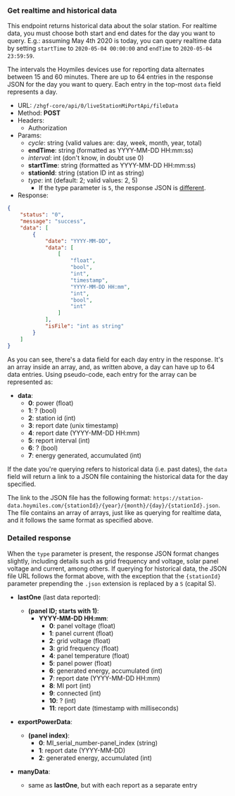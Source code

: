 ### Get realtime and historical data

This endpoint returns historical data about the solar station. For realtime data, you must choose both start and end dates for the day you want to query. E.g.: assuming May 4th 2020 is today, you can query realtime data by setting `startTime` to `2020-05-04 00:00:00` and `endTime` to `2020-05-04 23:59:59`.

The intervals the Hoymiles devices use for reporting data alternates between 15 and 60 minutes. There are up to 64 entries in the response JSON for the day you want to query. Each entry in the top-most `data` field represents a day.

- URL: `/zhgf-core/api/0/liveStationMiPortApi/fileData`
- Method: **POST**
- Headers:
  - Authorization
- Params:
  - _cycle_: string (valid values are: day, week, month, year, total)
  - **endTime**: string (formatted as YYYY-MM-DD HH:mm:ss)
  - _interval_: int (don't know, in doubt use 0)
  - **startTime**: string (formatted as YYYY-MM-DD HH:mm:ss)
  - **stationId**: string (station ID int as string)
  - _type_: int (default: 2; valid values: 2, 5)
    - If the type parameter is `5`, the response JSON is [different](#detailed-response).
- Response:
```json
{
    "status": "0",
    "message": "success",
    "data": [
        {
            "date": "YYYY-MM-DD",
            "data": [
                [
                    "float",
                    "bool",
                    "int",
                    "timestamp",
                    "YYYY-MM-DD HH:mm",
                    "int",
                    "bool",
                    "int"
                ]
            ],
            "isFile": "int as string"
        }
    ]
}
```

As you can see, there's a data field for each day entry in the response. It's an array inside an array, and, as written above, a day can have up to 64 data entries. Using pseudo-code, each entry for the array can be represented as:

- **data**:
  - **0**: power (float)
  - **1**: ? (bool)
  - **2**: station id (int)
  - **3**: report date (unix timestamp)
  - **4**: report date (YYYY-MM-DD HH:mm)
  - **5**: report interval (int)
  - **6**: ? (bool)
  - **7**: energy generated, accumulated (int)

If the date you're querying refers to historical data (i.e. past dates), the `data` field will return a link to a JSON file containing the historical data for the day specified.

The link to the JSON file has the following format: `https://station-data.hoymiles.com/{stationId}/{year}/{month}/{day}/{stationId}.json`. The file contains an array of arrays, just like as querying for realtime data, and it follows the same format as specified above.

### Detailed response
When the `type` parameter is present, the response JSON format changes slightly, including details such as grid frequency and voltage, solar panel voltage and current, among others. If querying for historical data, the JSON file URL follows the format above, with the exception that the `{stationId}` parameter prepending the `.json` extension is replaced by a `S` (capital S).

- **lastOne** (last data reported):
  - **(panel ID; starts with 1)**:
    - **YYYY-MM-DD HH:mm**:
      - **0**: panel voltage (float)
      - **1**: panel current (float)
      - **2**: grid voltage (float)
      - **3**: grid frequency (float)
      - **4**: panel temperature (float)
      - **5**: panel power (float)
      - **6**: generated energy, accumulated (int)
      - **7**: report date (YYYY-MM-DD HH:mm)
      - **8**: MI port (int)
      - **9**: connected (int)
      - **10**: ? (int)
      - **11**: report date (timestamp with milliseconds)

- **exportPowerData**:
  - **(panel index)**:
    - **0**: MI_serial_number-panel_index (string)
    - **1**: report date (YYYY-MM-DD)
    - **2**: generated energy, accumulated (int)

- **manyData**:
  - same as **lastOne**, but with each report as a separate entry